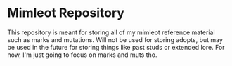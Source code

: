 # Mimleot Repository

This repository is meant for storing all of my mimleot reference material such as marks and mutations. Will not be used for storing adopts, but may be used in the future for storing things like past studs or extended lore. For now, I'm just going to focus on marks and muts tho.
